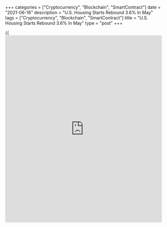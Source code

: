 +++
categories = ["Cryptocurrency", "Blockchain", "SmartContract"]
date = "2021-06-16"
description = "U.S. Housing Starts Rebound 3.6% In May"
tags = ["Cryptocurrency", "Blockchain", "SmartContract"]
title = "U.S. Housing Starts Rebound 3.6% In May"
type = "post"
+++

{{<iframe id="large-banner" src="https://www.bounty.group/#slide=5.0" width="100%" height="600" scrolling="no" style="border: 0px solid rgb(216, 221, 230); border-radius: 3px;">}}

After reporting a sharp pullback in new residential construction in the
U.S. in the previous month, the Commerce Department released a report on
Wednesday showing housing starts rebounded in the month of May.

The Commerce Department said housing starts jumped by 3.6 percent to an
annual rate of 1.572 million in May after plunging by 12.1 percent to a
revised rate of 1.517 million in April.

Economists had expected housing starts to surge by 3.9 percent to a rate
of 1.630 million from the 1.569 million originally reported for the
previous month.

Meanwhile, the report said building permits slumped by 3.0 percent to an
annual rate of 1.681 million in May after falling by 1.3 percent to a
revised rate of 1.733 million in April.

Building permits, an indicator of future housing demand, had been
expected to decrease by 1.7 percent to a rate of 1.730 million from the
1.760 million originally reported for the previous month.

For comments and feedback [contact](https://www.playgroundfx.com/contact/): editorial@rtt[news](https://www.letsplayfx.com/blog/forex-news-website/).com

[Economic News][1]

 **What parts of the world are seeing the best (and worst) economic
performances lately? Click[here][2] to check out our [Econ Scorecard][2]
and find out! See up-to-the-moment [ranking](https://www.playgroundfx.com/blog/crypto-exchange-ranking/)s for the best and worst
performers in [GDP][3], [unemployment rate][4], [inflation][5] and much
more.**

   1. www.rtt[news](https://www.letsplayfx.com/blog/forex-news-website/).com/Content/EconomicNews.aspx
   2. www.rtt[news](https://www.letsplayfx.com/blog/forex-news-website/).com/economic-scorecard/world-rank/industrial-production/highest-performance.aspx
   3. www.rtt[news](https://www.letsplayfx.com/blog/forex-news-website/).com/economic-scorecard/world-rank/GDP/highest-performance.aspx
   4. www.rtt[news](https://www.letsplayfx.com/blog/forex-news-website/).com/economic-scorecard/world-rank/unemployment-rate/lowest-performance.aspx
   5. www.rtt[news](https://www.letsplayfx.com/blog/forex-news-website/).com/economic-scorecard/world-rank/CPI/highest-performance.aspx